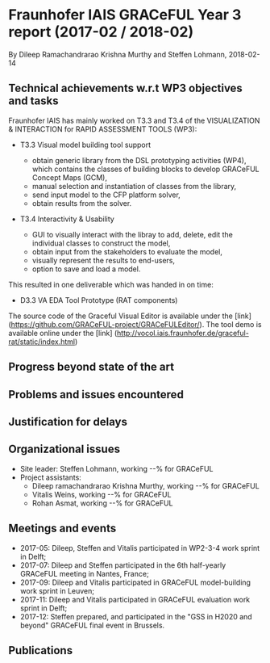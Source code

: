 # Fraunhofer IAIS GRACeFUL Year 3 report (2017-02 / 2018-02)

By Dileep Ramachandrarao Krishna Murthy and Steffen Lohmann, 2018-02-14


## Technical achievements w.r.t WP3 objectives and tasks

Fraunhofer IAIS has mainly worked on T3.3 and T3.4 of the VISUALIZATION & INTERACTION for RAPID ASSESSMENT TOOLS (WP3):
* T3.3 Visual model building tool support 
  * obtain generic library from the DSL prototyping activities (WP4), which contains the classes of building blocks to develop GRACeFUL Concept Maps (GCM),
  * manual selection and instantiation of classes from the library, 
  * send input model to the CFP platform solver,
  * obtain results from the solver.

* T3.4 Interactivity & Usability
  * GUI to visually interact with the libray to add, delete, edit the individual classes to construct the model,
  * obtain input from the stakeholders to evaluate the model,
  * visually represent the results to end-users,
  * option to save and load a model.

This resulted in one deliverable which was handed in on time:
* D3.3 VA EDA Tool Prototype (RAT components)

The source code of the Graceful Visual Editor is available under the [link] (https://github.com/GRACeFUL-project/GRACeFULEditor/). 
The tool demo is available online under the [link] (http://vocol.iais.fraunhofer.de/graceful-rat/static/index.html)

## Progress beyond state of the art

## Problems and issues encountered

## Justification for delays

## Organizational issues

* Site leader: Steffen Lohmann, working --% for GRACeFUL
* Project assistants: 
  * Dileep ramachandrarao Krishna Murthy, working --% for GRACeFUL
  * Vitalis Weins, working --% for GRACeFUL
  * Rohan Asmat, working --% for GRACeFUL

## Meetings and events

* 2017-05: Dileep, Steffen and Vitalis participated in WP2-3-4 work sprint in Delft;
* 2017-07: Dileep and Steffen participated in the 6th half-yearly GRACeFUL meeting in Nantes, France;
* 2017-09: Dileep and Vitalis participated in GRACeFUL model-building work sprint in Leuven;
* 2017-11: Dileep and Vitalis participated in GRACeFUL evaluation work sprint in Delft;
* 2017-12: Steffen prepared, and participated in the "GSS in H2020 and beyond" GRACeFUL final event in Brussels.

## Publications
